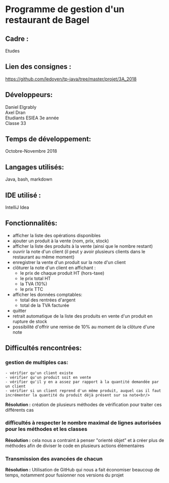 # Programme de gestion d'un restaurant de Bagel

## Cadre :
Etudes

## Lien des consignes :
https://github.com/ledoyen/tp-java/tree/master/projet/3A_2018

## Développeurs:
Daniel Elgrably<br/>
Axel Dran<br/>
Etudiants ESIEA 3e année<br/>
Classe 33<br/>

## Temps de développement:
Octobre-Novembre 2018

## Langages utilisés:
Java, bash, markdown

## IDE utilisé :
IntelliJ Idea

## Fonctionnalités:
- afficher la liste des opérations disponibles
- ajouter un produit à la vente (nom, prix, stock)
- afficher la liste des produits à la vente (ainsi que le nombre restant)
- ouvrir la note d'un client (il peut y avoir plusieurs clients dans le restaurant au même moment)
- enregistrer la vente d'un produit sur la note d'un client
- clôturer la note d'un client en affichant :
	- le prix de chaque produit HT (hors-taxe)
	- le prix total HT
	- la TVA (10%)
	- le prix TTC
- afficher les données comptables:
	- total des rentrées d'argent
	- total de la TVA facturée
- quitter
- retrait automatique de la liste des produits en vente d'un produit en rupture de stock
- possibilité d'offrir une remise de 10% au moment de la clôture d'une note

## Difficultés rencontrées:
### gestion de multiples cas:
	- vérifier qu'un client existe
	- vérifier qu'un produit soit en vente
	- vérifier qu'il y en a assez par rapport à la quantité demandée par un client
	- vérifier si un client reprend d'un même produit, auquel cas il faut incrémenter la quantité du produit déjà présent sur sa note<br/>
**Résolution :** création de plusieurs méthodes de vérification pour traiter ces différents cas

### difficultés à respecter le nombre maximal de lignes autorisées pour les méthodes et les classes<br/>
**Résolution :** cela nous a contraint à penser "orienté objet" et à créer plus de méthodes afin de diviser le code en plusieurs actions élémentaires

### Transmission des avancées de chacun <br/>
**Résolution :** Utilisation de GitHub qui nous a fait économiser beaucoup de temps, notamment pour fusionner nos versions du projet